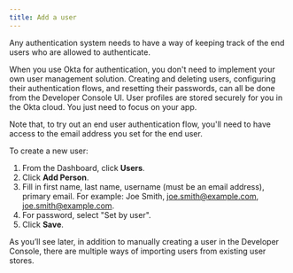 ```yaml
---
title: Add a user
---
```


Any authentication system needs to have a way of keeping track of the end users who are allowed to authenticate.

When you use Okta for authentication, you don't need to implement your own user management solution. Creating and deleting users, configuring their authentication flows, and resetting their passwords, can all be done from the Developer Console UI. User profiles are stored securely for you in the Okta cloud. You just need to focus on your app.

Note that, to try out an end user authentication flow, you'll need to have access to the email address you set for the end user.

To create a new user:

1. From the Dashboard, click **Users**.
2. Click **Add Person**.
3. Fill in first name, last name, username (must be an email address), primary email. For example: Joe Smith, joe.smith@example.com, joe.smith@example.com.
4. For password, select "Set by user".
5. Click **Save**.

As you’ll see later, in addition to manually creating a user in the Developer Console, there are multiple ways of importing users from existing user stores.
